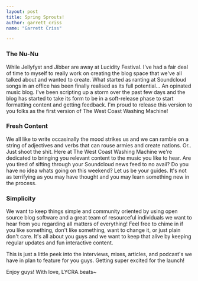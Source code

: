 ```yaml
---
layout: post
title: Spring Sprouts!
author: garrett_criss
name: "Garrett Criss"

---
```

### The Nu-Nu
While Jellyfyst and Jibber are away at Lucidity Festival. I've had a fair deal of time to myself to really work on creating the blog space that we've all talked about and wanted to create. What started as ranting at Soundcloud songs in an office has been finally realised as its full potential... An opinated music blog. I've been scripting up a storm over the past few days and the blog has started to take its form to be in a soft-release phase to start formatting content and getting feedback. I'm proud to release this version to you folks as the first version of The West Coast Washing Machine!

### Fresh Content
We all like to write occasinally the mood strikes us and we can ramble on a string of adjectives and verbs that can rouse armies and create nations. Or.. Just shoot the shit. Here at The West Coast Washing Machine we're dedicated to bringing you relevant content to the music you like to hear. Are you tired of sifting through your Soundcloud news feed to no avail? Do you have no idea whats going on this weekend? Let us be your guides. It's not as terrifying as you may have thought and you may learn something new in the process.

### Simplicity
We want to keep things simple and community oriented by using open source blog software and a great team of resourceful individuals we want to hear from you regarding all matters of everything! Feel free to chime in if you like something, don't like something, want to change it, or just plain don't care. It's all about you guys and we want to keep that alive by keeping regular updates and fun interactive content.

This is just a little peek into the interviews, mixes, articles, and podcast's we have in plan to feature for you guys. Getting super excited for the launch!

Enjoy guys!
With love, LYCRA.beats~

